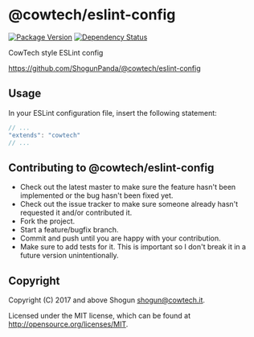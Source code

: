 # @cowtech/eslint-config

[![Package Version](https://badge.fury.io/js/%40cowtech%2Feslint-config.svg)](https://badge.fury.io/js/%40cowtech%2Feslint-config)
[![Dependency Status](https://gemnasium.com/badges/github.com/cowtech/eslint-config.svg)](https://gemnasium.com/github.com/cowtech/eslint-config)

CowTech style ESLint config

https://github.com/ShogunPanda/@cowtech/eslint-config

## Usage

In your ESLint configuration file, insert the following statement:

```javascript
// ...
"extends": "cowtech"
// ...
```

## Contributing to @cowtech/eslint-config

* Check out the latest master to make sure the feature hasn't been implemented or the bug hasn't been fixed yet.
* Check out the issue tracker to make sure someone already hasn't requested it and/or contributed it.
* Fork the project.
* Start a feature/bugfix branch.
* Commit and push until you are happy with your contribution.
* Make sure to add tests for it. This is important so I don't break it in a future version unintentionally.

## Copyright

Copyright (C) 2017 and above Shogun <shogun@cowtech.it>.

Licensed under the MIT license, which can be found at http://opensource.org/licenses/MIT.
